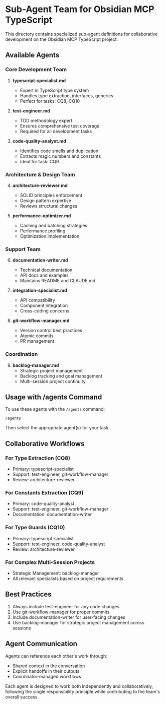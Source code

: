 # Sub-Agent Team for Obsidian MCP TypeScript

This directory contains specialized sub-agent definitions for collaborative development on the Obsidian MCP TypeScript project.

## Available Agents

### Core Development Team

1. **typescript-specialist.md**
   - Expert in TypeScript type system
   - Handles type extraction, interfaces, generics
   - Perfect for tasks: CQ8, CQ10

2. **test-engineer.md** 
   - TDD methodology expert
   - Ensures comprehensive test coverage
   - Required for all development tasks

3. **code-quality-analyst.md**
   - Identifies code smells and duplication
   - Extracts magic numbers and constants
   - Ideal for task: CQ9

### Architecture & Design Team

4. **architecture-reviewer.md**
   - SOLID principles enforcement
   - Design pattern expertise
   - Reviews structural changes

5. **performance-optimizer.md**
   - Caching and batching strategies
   - Performance profiling
   - Optimization implementation

### Support Team

6. **documentation-writer.md**
   - Technical documentation
   - API docs and examples
   - Maintains README and CLAUDE.md

7. **integration-specialist.md**
   - API compatibility
   - Component integration
   - Cross-cutting concerns

8. **git-workflow-manager.md**
   - Version control best practices
   - Atomic commits
   - PR management

### Coordination

9. **backlog-manager.md**
   - Strategic project management
   - Backlog tracking and goal management
   - Multi-session project continuity

## Usage with /agents Command

To use these agents with the `/agents` command:

```
/agents
```

Then select the appropriate agent(s) for your task. 

## Collaborative Workflows

### For Type Extraction (CQ8)
- Primary: typescript-specialist
- Support: test-engineer, git-workflow-manager
- Review: architecture-reviewer

### For Constants Extraction (CQ9)
- Primary: code-quality-analyst
- Support: test-engineer, git-workflow-manager
- Documentation: documentation-writer

### For Type Guards (CQ10)
- Primary: typescript-specialist
- Support: test-engineer, code-quality-analyst
- Review: architecture-reviewer

### For Complex Multi-Session Projects
- Strategic Management: backlog-manager
- All relevant specialists based on project requirements

## Best Practices

1. Always include test-engineer for any code changes
2. Use git-workflow-manager for proper commits
3. Include documentation-writer for user-facing changes
4. Use backlog-manager for strategic project management across sessions

## Agent Communication

Agents can reference each other's work through:
- Shared context in the conversation
- Explicit handoffs in their outputs
- Coordinator-managed workflows

Each agent is designed to work both independently and collaboratively, following the single responsibility principle while contributing to the team's overall success.